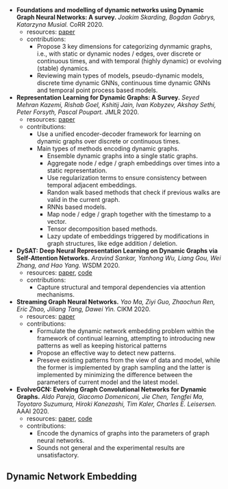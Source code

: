 - **Foundations and modelling of dynamic networks using Dynamic Graph Neural Networks: A survey.** *Joakim Skarding, Bogdan Gabrys, Katarzyna Musial.* CoRR 2020.
  - resources: [paper](https://export.arxiv.org/pdf/2005.07496)
  - contributions:
    - Propose 3 key dimensions for categorizing dynmamic graphs, i.e., with static or dynamic nodes / edges, over discrete or continuous times, and with temporal (highly dynamic) or evolving (stable) dynamics.
    - Reviewing main types of models, pseudo-dynamic models, discrete time dynamic GNNs, continuous time dynamic GNNs and temporal point process based models.
- **Representation Learning for Dynamic Graphs: A Survey.** *Seyed Mehran Kazemi, Rishab Goel, Kshitij Jain, Ivan Kobyzev, Akshay Sethi, Peter Forsyth, Pascal Poupart.* JMLR 2020.
  - resources: [paper](https://jmlr.csail.mit.edu/papers/volume21/19-447/19-447.pdf)
  - contributions:
    - Use a unified encoder-decoder framework for learning on dynamic graphs over discrete or continuous times.
    - Main types of methods encoding dynamic graphs.
      - Ensemble dynamic graphs into a single static graphs.
      - Aggregate node / edge / graph embeddings over times into a static representation.
      - Use regularization terms to ensure consistency between temporal adjacent embeddings.
      - Randon walk based methods that check if previous walks are valid in the current graph.
      - RNNs based models.
      - Map node / edge / graph together with the timestamp to a vector.
      - Tensor decomposition based methods.
      - Lazy update of embeddings triggered by modifications in graph structures, like edge addition / deletion.
- **DySAT: Deep Neural Representation Learning on Dynamic Graphs via Self-Attention Networks.** *Aravind Sankar, Yanhong Wu, Liang Gou, Wei Zhang, and Hao Yang.* WSDM 2020.
  - resources: [paper](https://arxiv.org/pdf/1812.09430.pdf), [code](https://github.com/aravindsankar28/DySAT)
  - contributions:
    - Capture structural and temporal dependencies via attention mechanisms.
- **Streaming Graph Neural Networks.** *Yao Ma, Ziyi Guo, Zhaochun Ren, Eric Zhao, Jiliang Tang, Dawei Yin.* CIKM 2020.
  - resources: [paper](https://arxiv.org/pdf/1810.10627)
  - contributions:
    - Formulate the dynamic network embedding problem within the framework of continual learning, attempting to introducing new patterns as well as keeping historical patterns
    - Propose an effective way to detect new patterns.
    - Preseve existing patterns from the view of data and model, while the former is implemented by graph sampling and the latter is implemented by minimizing the difference between the parameters of current model and the latest model.
- **EvolveGCN: Evolving Graph Convolutional Networks for Dynamic Graphs.** *Aldo Pareja, Giacomo Domeniconi, Jie Chen, Tengfei Ma, Toyotaro Suzumura, Hiroki Kanezashi, Tim Kaler, Charles E. Leisersen.* AAAI 2020.
  - resources: [paper](https://aaai.org/ojs/index.php/AAAI/article/view/5984/5840), [code](https://github.com/IBM/EvolveGCN)
  - contributions:
    - Encode the dynamics of graphs into the parameters of graph neural networks.
    - Sounds not general and the experimental results are unsatisfactory.
## Dynamic Network Embedding